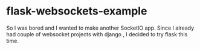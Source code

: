 # flask-websockets-example
So I was bored and I wanted to make another SocketIO app. Since I already had couple of websocket projects with django , I decided to try flask this time.
